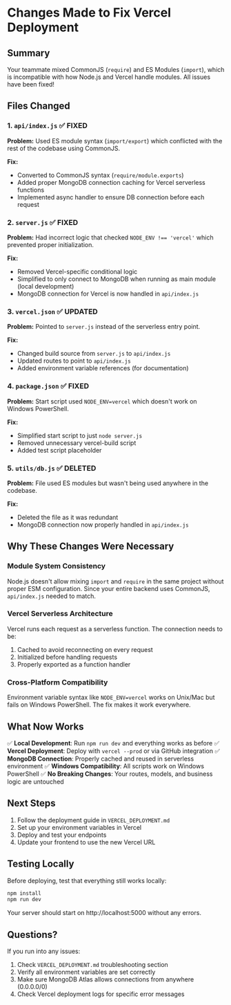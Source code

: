 # Changes Made to Fix Vercel Deployment

## Summary
Your teammate mixed CommonJS (`require`) and ES Modules (`import`), which is incompatible with how Node.js and Vercel handle modules. All issues have been fixed!

## Files Changed

### 1. `api/index.js` ✅ FIXED
**Problem:** Used ES module syntax (`import/export`) which conflicted with the rest of the codebase using CommonJS.

**Fix:** 
- Converted to CommonJS syntax (`require/module.exports`)
- Added proper MongoDB connection caching for Vercel serverless functions
- Implemented async handler to ensure DB connection before each request

### 2. `server.js` ✅ FIXED
**Problem:** Had incorrect logic that checked `NODE_ENV !== 'vercel'` which prevented proper initialization.

**Fix:**
- Removed Vercel-specific conditional logic
- Simplified to only connect to MongoDB when running as main module (local development)
- MongoDB connection for Vercel is now handled in `api/index.js`

### 3. `vercel.json` ✅ UPDATED
**Problem:** Pointed to `server.js` instead of the serverless entry point.

**Fix:**
- Changed build source from `server.js` to `api/index.js`
- Updated routes to point to `api/index.js`
- Added environment variable references (for documentation)

### 4. `package.json` ✅ FIXED
**Problem:** Start script used `NODE_ENV=vercel` which doesn't work on Windows PowerShell.

**Fix:**
- Simplified start script to just `node server.js`
- Removed unnecessary vercel-build script
- Added test script placeholder

### 5. `utils/db.js` ✅ DELETED
**Problem:** File used ES modules but wasn't being used anywhere in the codebase.

**Fix:**
- Deleted the file as it was redundant
- MongoDB connection now properly handled in `api/index.js`

## Why These Changes Were Necessary

### Module System Consistency
Node.js doesn't allow mixing `import` and `require` in the same project without proper ESM configuration. Since your entire backend uses CommonJS, `api/index.js` needed to match.

### Vercel Serverless Architecture
Vercel runs each request as a serverless function. The connection needs to be:
1. Cached to avoid reconnecting on every request
2. Initialized before handling requests
3. Properly exported as a function handler

### Cross-Platform Compatibility
Environment variable syntax like `NODE_ENV=vercel` works on Unix/Mac but fails on Windows PowerShell. The fix makes it work everywhere.

## What Now Works

✅ **Local Development**: Run `npm run dev` and everything works as before
✅ **Vercel Deployment**: Deploy with `vercel --prod` or via GitHub integration
✅ **MongoDB Connection**: Properly cached and reused in serverless environment
✅ **Windows Compatibility**: All scripts work on Windows PowerShell
✅ **No Breaking Changes**: Your routes, models, and business logic are untouched

## Next Steps

1. Follow the deployment guide in `VERCEL_DEPLOYMENT.md`
2. Set up your environment variables in Vercel
3. Deploy and test your endpoints
4. Update your frontend to use the new Vercel URL

## Testing Locally

Before deploying, test that everything still works locally:

```bash
npm install
npm run dev
```

Your server should start on http://localhost:5000 without any errors.

## Questions?

If you run into any issues:
1. Check `VERCEL_DEPLOYMENT.md` troubleshooting section
2. Verify all environment variables are set correctly
3. Make sure MongoDB Atlas allows connections from anywhere (0.0.0.0/0)
4. Check Vercel deployment logs for specific error messages
